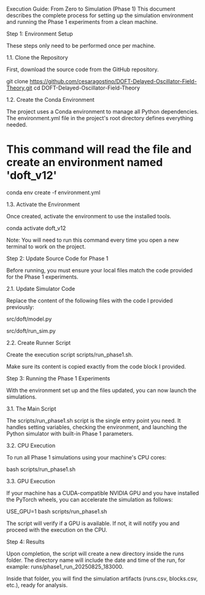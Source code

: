 Execution Guide: From Zero to Simulation (Phase 1)
This document describes the complete process for setting up the simulation environment and running the Phase 1 experiments from a clean machine.

Step 1: Environment Setup

These steps only need to be performed once per machine.

1.1. Clone the Repository

First, download the source code from the GitHub repository.

git clone https://github.com/cesaragostino/DOFT-Delayed-Oscillator-Field-Theory.git
cd DOFT-Delayed-Oscillator-Field-Theory

1.2. Create the Conda Environment

The project uses a Conda environment to manage all Python dependencies. The environment.yml file in the project's root directory defines everything needed.

# This command will read the file and create an environment named 'doft_v12'
conda env create -f environment.yml

1.3. Activate the Environment

Once created, activate the environment to use the installed tools.

conda activate doft_v12

Note: You will need to run this command every time you open a new terminal to work on the project.

Step 2: Update Source Code for Phase 1

Before running, you must ensure your local files match the code provided for the Phase 1 experiments.

2.1. Update Simulator Code

Replace the content of the following files with the code I provided previously:

src/doft/model.py

src/doft/run_sim.py

2.2. Create Runner Script

Create the execution script scripts/run_phase1.sh.

Make sure its content is copied exactly from the code block I provided.

Step 3: Running the Phase 1 Experiments

With the environment set up and the files updated, you can now launch the simulations.

3.1. The Main Script

The scripts/run_phase1.sh script is the single entry point you need. It handles setting variables, checking the environment, and launching the Python simulator with built-in Phase 1 parameters.

3.2. CPU Execution

To run all Phase 1 simulations using your machine's CPU cores:

bash scripts/run_phase1.sh

3.3. GPU Execution

If your machine has a CUDA-compatible NVIDIA GPU and you have installed the PyTorch wheels, you can accelerate the simulation as follows:

USE_GPU=1 bash scripts/run_phase1.sh

The script will verify if a GPU is available. If not, it will notify you and proceed with the execution on the CPU.

Step 4: Results

Upon completion, the script will create a new directory inside the runs folder. The directory name will include the date and time of the run, for example: runs/phase1_run_20250825_183000.

Inside that folder, you will find the simulation artifacts (runs.csv, blocks.csv, etc.), ready for analysis.


